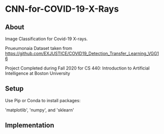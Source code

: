 # CNN-for-COVID-19-X-Rays

## About
Image Classification for Covid-19 X-rays. 

Pnueumonaia Dataset taken from https://github.com/EXJUSTICE/COVID19_Detection_Transfer_Learning_VGG16

Project Completed during Fall 2020 for CS 440: Introduction to Artificial Intelligence at Boston University

## Setup
Use Pip or Conda to install packages:  

'matplotlib', 'numpy', and 'sklearn'



## Implementation
